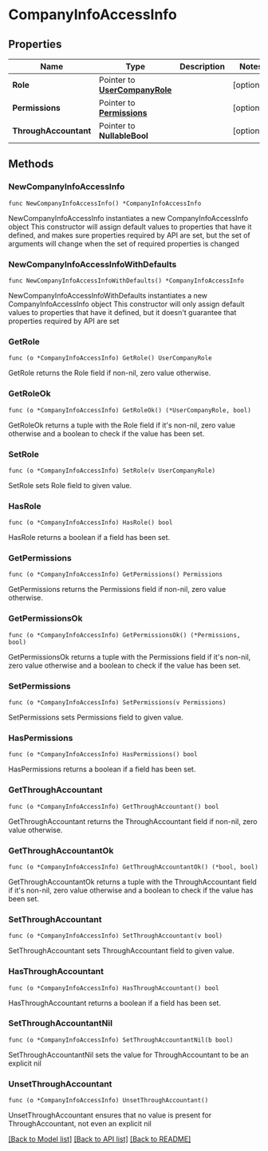# CompanyInfoAccessInfo

## Properties

Name | Type | Description | Notes
------------ | ------------- | ------------- | -------------
**Role** | Pointer to [**UserCompanyRole**](UserCompanyRole.md) |  | [optional] 
**Permissions** | Pointer to [**Permissions**](Permissions.md) |  | [optional] 
**ThroughAccountant** | Pointer to **NullableBool** |  | [optional] 

## Methods

### NewCompanyInfoAccessInfo

`func NewCompanyInfoAccessInfo() *CompanyInfoAccessInfo`

NewCompanyInfoAccessInfo instantiates a new CompanyInfoAccessInfo object
This constructor will assign default values to properties that have it defined,
and makes sure properties required by API are set, but the set of arguments
will change when the set of required properties is changed

### NewCompanyInfoAccessInfoWithDefaults

`func NewCompanyInfoAccessInfoWithDefaults() *CompanyInfoAccessInfo`

NewCompanyInfoAccessInfoWithDefaults instantiates a new CompanyInfoAccessInfo object
This constructor will only assign default values to properties that have it defined,
but it doesn't guarantee that properties required by API are set

### GetRole

`func (o *CompanyInfoAccessInfo) GetRole() UserCompanyRole`

GetRole returns the Role field if non-nil, zero value otherwise.

### GetRoleOk

`func (o *CompanyInfoAccessInfo) GetRoleOk() (*UserCompanyRole, bool)`

GetRoleOk returns a tuple with the Role field if it's non-nil, zero value otherwise
and a boolean to check if the value has been set.

### SetRole

`func (o *CompanyInfoAccessInfo) SetRole(v UserCompanyRole)`

SetRole sets Role field to given value.

### HasRole

`func (o *CompanyInfoAccessInfo) HasRole() bool`

HasRole returns a boolean if a field has been set.

### GetPermissions

`func (o *CompanyInfoAccessInfo) GetPermissions() Permissions`

GetPermissions returns the Permissions field if non-nil, zero value otherwise.

### GetPermissionsOk

`func (o *CompanyInfoAccessInfo) GetPermissionsOk() (*Permissions, bool)`

GetPermissionsOk returns a tuple with the Permissions field if it's non-nil, zero value otherwise
and a boolean to check if the value has been set.

### SetPermissions

`func (o *CompanyInfoAccessInfo) SetPermissions(v Permissions)`

SetPermissions sets Permissions field to given value.

### HasPermissions

`func (o *CompanyInfoAccessInfo) HasPermissions() bool`

HasPermissions returns a boolean if a field has been set.

### GetThroughAccountant

`func (o *CompanyInfoAccessInfo) GetThroughAccountant() bool`

GetThroughAccountant returns the ThroughAccountant field if non-nil, zero value otherwise.

### GetThroughAccountantOk

`func (o *CompanyInfoAccessInfo) GetThroughAccountantOk() (*bool, bool)`

GetThroughAccountantOk returns a tuple with the ThroughAccountant field if it's non-nil, zero value otherwise
and a boolean to check if the value has been set.

### SetThroughAccountant

`func (o *CompanyInfoAccessInfo) SetThroughAccountant(v bool)`

SetThroughAccountant sets ThroughAccountant field to given value.

### HasThroughAccountant

`func (o *CompanyInfoAccessInfo) HasThroughAccountant() bool`

HasThroughAccountant returns a boolean if a field has been set.

### SetThroughAccountantNil

`func (o *CompanyInfoAccessInfo) SetThroughAccountantNil(b bool)`

 SetThroughAccountantNil sets the value for ThroughAccountant to be an explicit nil

### UnsetThroughAccountant
`func (o *CompanyInfoAccessInfo) UnsetThroughAccountant()`

UnsetThroughAccountant ensures that no value is present for ThroughAccountant, not even an explicit nil

[[Back to Model list]](../README.md#documentation-for-models) [[Back to API list]](../README.md#documentation-for-api-endpoints) [[Back to README]](../README.md)


